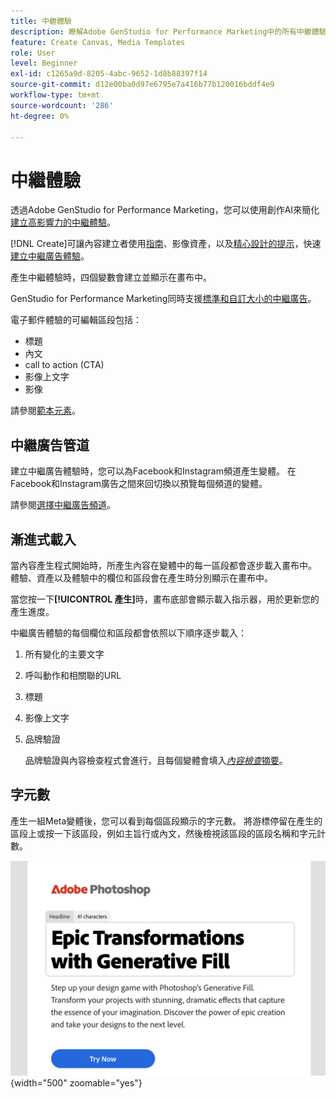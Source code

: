 ```yaml
---
title: 中繼體驗
description: 瞭解Adobe GenStudio for Performance Marketing中的所有中繼體驗。
feature: Create Canvas, Media Templates
role: User
level: Beginner
exl-id: c1265a9d-8205-4abc-9652-1d8b88397f14
source-git-commit: d12e00ba0d97e6795e7a416b77b120016bddf4e9
workflow-type: tm+mt
source-wordcount: '286'
ht-degree: 0%

---
```


# 中繼體驗

透過Adobe GenStudio for Performance Marketing，您可以使用創作AI來簡化[建立高影響力的中繼體驗](/help/user-guide/create/create-meta-ad.md)。

[!DNL Create]可讓內容建立者使用[指南](/help/user-guide/guidelines/overview.md)、影像資產，以及[精心設計的提示](/help/user-guide/effective-prompts.md)，快速[建立中繼廣告體驗](/help/user-guide/create/create-meta-ad.md)。

產生中繼體驗時，四個變數會建立並顯示在畫布中。

GenStudio for Performance Marketing同時支援[標準和自訂大小的中繼廣告](/help/user-guide/templates/meta-template.md)。

電子郵件體驗的可編輯區段包括：

* 標題
* 內文
* call to action (CTA)
* 影像上文字
* 影像

請參閱[範本元素](/help/user-guide/content/use-templates.md#template-elements)。

<!-- ## Meta ad capabilities

Content creators and marketers can produce brand-consistent Meta ad experiences in GenStudio for Performance Marketing. -->

## 中繼廣告管道

建立中繼廣告體驗時，您可以為Facebook和Instagram頻道產生變體。 在Facebook和Instagram廣告之間來回切換以預覽每個頻道的變體。

請參閱[選擇中繼廣告頻道](/help/user-guide/create/create-meta-ad.md#choose-meta-ads-channel)。

## 漸進式載入

當內容產生程式開始時，所產生內容在變體中的每一區段都會逐步載入畫布中。 體驗、資產以及體驗中的欄位和區段會在產生時分別顯示在畫布中。

當您按一下&#x200B;**[!UICONTROL 產生]**&#x200B;時，畫布底部會顯示載入指示器，用於更新您的產生進度。

中繼廣告體驗的每個欄位和區段都會依照以下順序逐步載入：

1. 所有變化的主要文字
1. 呼叫動作和相關聯的URL
1. 標題
1. 影像上文字
1. 品牌驗證

   品牌驗證與內容檢查程式會進行，且每個變體會填入&#x200B;[_內容檢查_&#x200B;摘要](/help/user-guide/guidelines/brand-validation.md#content-check-summary)。

## 字元數

產生一組Meta變體後，您可以看到每個區段顯示的字元數。 將游標停留在產生的區段上或按一下該區段，例如主旨行或內文，然後檢視該區段的區段名稱和字元計數。

![字元計數](/help/assets/character-count.png){width="500" zoomable="yes"}
